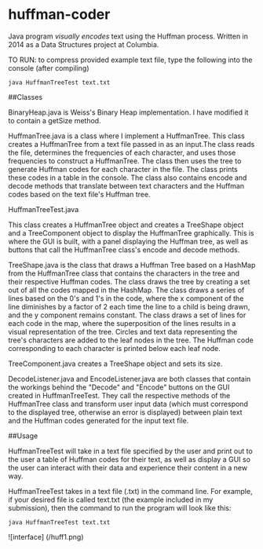 # huffman-coder

Java program *visually encodes* text using the Huffman process. Written in 2014 as a Data Structures project at Columbia.

TO RUN: to compress provided example text file, type the following into the console (after compiling)
```
java HuffmanTreeTest text.txt
```
##Classes

BinaryHeap.java is Weiss's Binary Heap implementation. I have modified it to contain a getSize method.

HuffmanTree.java is a class where I implement a HuffmanTree.  This class creates a HuffmanTree from a text file passed in as an input.The class reads the file, determines the frequencies of each character,
 and uses those frequencies to construct a HuffmanTree. The class then uses
 the tree to generate Huffman codes for each character in the file. The class
 prints these codes in a table in the console. The class also contains encode
 and decode methods that translate between text characters and the Huffman codes
 based on the text file's Huffman tree.

 HuffmanTreeTest.java

This class creates a HuffmanTree object and creates a TreeShape object and a TreeComponent object to display the HuffmanTree graphically. This is where the GUI is built, with a panel displaying the Huffman tree, as well as buttons that call the HuffmanTree class's encode and decode methods.

TreeShape.java is the class that draws a Huffman Tree based on a HashMap from the HuffmanTree class that contains the characters in the tree and their respective Huffman codes. The class draws the tree by creating a set out of all the codes mapped in the HashMap. The class draws a series of lines based on the 0's and 1's in the code, where the x component of the line diminishes by a factor of 2 each time the line to a child is being drawn, and the y component remains constant. The class draws a set of lines for each code in the map, where the superposition of the lines results in a visual representation of the tree. Circles and text data representing the tree's characters are added to the leaf nodes in the tree. The Huffman code corresponding to each character is printed below each leaf node.

TreeComponent.java creates a TreeShape object and sets its size.

DecodeListener.java and EncodeListener.java are both classes that contain the workings behind the "Decode" and "Encode" buttons on the GUI created in HuffmanTreeTest.
They call the respective methods of the HuffmanTree class and transform user input data (which must correspond to the displayed tree, otherwise an error is displayed) between plain text and the Huffman codes generated for the input text file.

##Usage

HuffmanTreeTest will take in a text file specified by the user and print out to the user a table of Huffman codes for their text, as well as display a GUI so the user can interact with their data and experience their content in a new way.

HuffmanTreeTest takes in a text file (.txt) in the command line.
For example, if your desired file is called text.txt (the example included in my submission), then the command to run the program will look like this:
```
java HuffmanTreeTest text.txt
```
![interface] (/huff1.png)
